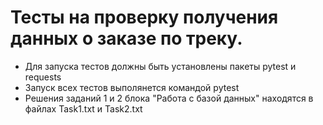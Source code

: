 ﻿# Тесты на проверку получения данных о заказе по треку.
- Для запуска тестов должны быть установлены пакеты pytest и requests
- Запуск всех тестов выполянется командой pytest
- Решения заданий 1 и 2 блока "Работа с базой данных" находятся в файлах Task1.txt и Task2.txt